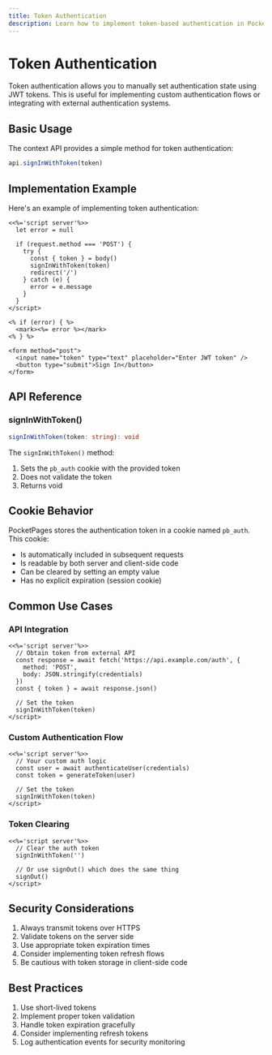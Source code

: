 ```yaml
---
title: Token Authentication
description: Learn how to implement token-based authentication in PocketPages
---
```


# Token Authentication

Token authentication allows you to manually set authentication state using JWT tokens. This is useful for implementing custom authentication flows or integrating with external authentication systems.

## Basic Usage

The context API provides a simple method for token authentication:

```javascript
api.signInWithToken(token)
```

## Implementation Example

Here's an example of implementing token authentication:

```ejs
<<%='script server'%>>
  let error = null

  if (request.method === 'POST') {
    try {
      const { token } = body()
      signInWithToken(token)
      redirect('/')
    } catch (e) {
      error = e.message
    }
  }
</script>

<% if (error) { %>
  <mark><%= error %></mark>
<% } %>

<form method="post">
  <input name="token" type="text" placeholder="Enter JWT token" />
  <button type="submit">Sign In</button>
</form>
```

## API Reference

### signInWithToken()

```typescript
signInWithToken(token: string): void
```

The `signInWithToken()` method:

1. Sets the `pb_auth` cookie with the provided token
2. Does not validate the token
3. Returns void

## Cookie Behavior

PocketPages stores the authentication token in a cookie named `pb_auth`. This cookie:

- Is automatically included in subsequent requests
- Is readable by both server and client-side code
- Can be cleared by setting an empty value
- Has no explicit expiration (session cookie)

## Common Use Cases

### API Integration

```ejs
<<%='script server'%>>
  // Obtain token from external API
  const response = await fetch('https://api.example.com/auth', {
    method: 'POST',
    body: JSON.stringify(credentials)
  })
  const { token } = await response.json()

  // Set the token
  signInWithToken(token)
</script>
```

### Custom Authentication Flow

```ejs
<<%='script server'%>>
  // Your custom auth logic
  const user = await authenticateUser(credentials)
  const token = generateToken(user)

  // Set the token
  signInWithToken(token)
</script>
```

### Token Clearing

```ejs
<<%='script server'%>>
  // Clear the auth token
  signInWithToken('')

  // Or use signOut() which does the same thing
  signOut()
</script>
```

## Security Considerations

1. Always transmit tokens over HTTPS
2. Validate tokens on the server side
3. Use appropriate token expiration times
4. Consider implementing token refresh flows
5. Be cautious with token storage in client-side code

## Best Practices

1. Use short-lived tokens
2. Implement proper token validation
3. Handle token expiration gracefully
4. Consider implementing refresh tokens
5. Log authentication events for security monitoring
